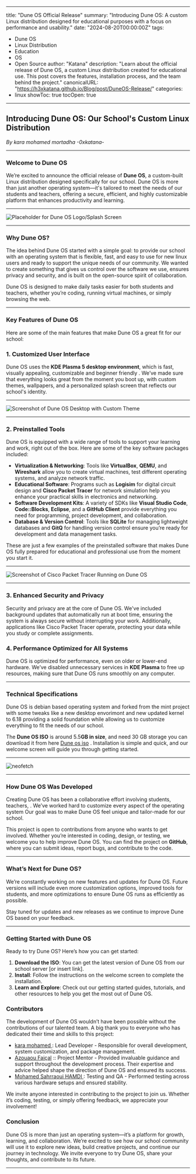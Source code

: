 
---
title: "Dune OS Official Release"
summary: "Introducing Dune OS: A custom Linux distribution designed for educational purposes with a focus on performance and usability."
date: "2024-08-20T00:00:00Z"
tags:
  - Dune OS
  - Linux Distribution
  - Education
  - OS
  - Open Source
author: "Katana"
description: "Learn about the official release of Dune OS, a custom Linux distribution created for educational use. This post covers the features, installation process, and the team behind the project."
canonicalURL: "https://h3xkatana.github.io/Blog/post/DuneOS-Release/"
categories:
  - linux
showToc: true
tocOpen: true
---



## **Introducing Dune OS: Our School's Custom Linux Distribution**

*By kara mohamed mortadha -0xkatana-*

---

### **Welcome to Dune OS**

We’re excited to announce the official release of **Dune OS**, a custom-built Linux distribution designed specifically for our school. Dune OS is more than just another operating system—it's tailored to meet the needs of our students and teachers, offering a secure, efficient, and highly customizable platform that enhances productivity and learning.

---

![Placeholder for Dune OS Logo/Splash Screen](https://github.com/H3xKatana/DuneOS/blob/main/logo.png?raw=true)

---

### **Why Dune OS?**

The idea behind Dune OS started with a simple goal: to provide our school with an operating system that is flexible, fast, and easy to use for new linux users and  ready to support the unique needs of our community. We wanted to create something that gives us control over the software we use, ensures privacy and security, and is built on the open-source spirit of collaboration.

Dune OS is designed to make daily tasks easier for both students and teachers, whether you’re coding, running virtual machines, or simply browsing the web.

---

### **Key Features of Dune OS**

Here are some of the main features that make Dune OS a great fit for our school:

### **1. Customized User Interface**

Dune OS uses the **KDE Plasma 5 desktop environment**, which is fast, visually appealing, customizable and beginner friendly . We’ve made sure that everything looks great from the moment you boot up, with custom themes, wallpapers, and a personalized splash screen that reflects our school's identity.

---

![Screenshot of Dune OS Desktop with Custom Theme](https://github.com/H3xKatana/DuneOS/blob/main/screenshots/Screenshot%202024-08-20%20194805.png?raw=true)

---

### **2. Preinstalled Tools**

Dune OS is equipped with a wide range of tools to support your learning and work, right out of the box. Here are some of the key software packages included:

- **Virtualization & Networking**: Tools like **VirtualBox**, **QEMU**, and **Wireshark** allow you to create virtual machines, test different operating systems, and analyze network traffic.
- **Educational Software**: Programs such as **Logisim** for digital circuit design and **Cisco Packet Tracer** for network simulation  help you enhance your practical skills in electronics and networking.
- **Software Development Kits**: A variety of SDKs like **Visual Studio Code**, **Code::Blocks**, **Eclipse**, and a **GitHub Client** provide everything you need for programming, project development, and collaboration.
- **Database & Version Control**: Tools like **SQLite** for managing lightweight databases and **GitQ** for handling version control ensure you’re ready for development and data management tasks.

These are just a few examples of the preinstalled software that makes Dune OS fully prepared for educational and professional use from the moment you start it.

---

![Screenshot of Cisco Packet Tracer Running on Dune OS](https://github.com/H3xKatana/DuneOS/blob/main/screenshots/Screenshot%202024-08-01%20162955.png?raw=true)

---

### **3. Enhanced Security and Privacy**

Security and privacy are at the core of Dune OS. We've included background updates that automatically run at boot time, ensuring the system is always secure without interrupting your work. Additionally, applications like Cisco Packet Tracer operate, protecting your data while you study or complete assignments.

### **4. Performance Optimized for All Systems**

Dune OS is optimized for performance, even on older or lower-end hardware. We’ve disabled unnecessary services in **KDE Plasma** to free up resources, making sure that Dune OS runs smoothly on any computer.

---

### **Technical Specifications**

Dune OS is debian based operating system and forked from the mint project with some tweaks like a new desktop envorimont and new updated kernel to 6.18  providing a solid foundation while allowing us to customize everything to fit the needs of our school.

The **Dune OS ISO** is around 5.5**GB in size**, and need 30 GB storage  you can download it from here  [Dune os iso](https://drive.google.com/drive/folders/1_zsP1eXjTQZbHpIxg45RFBib5f6w9OcG?usp=sharing) . Installation is simple and quick, and our welcome screen will guide you through getting started.

---

![neofetch ](https://github.com/H3xKatana/DuneOS/blob/main/screenshots/Screenshot%202024-08-01%20162650.png?raw=true)

---

### **How Dune OS Was Developed**

Creating Dune OS has been a collaborative effort involving students, teachers, . We’ve worked hard to customize every aspect of the operating system Our goal was to make Dune OS feel unique and tailor-made for our school.

This project is open to contributions from anyone who wants to get involved. Whether you’re interested in coding, design, or testing, we welcome you to help improve Dune OS. You can find the project on **GitHub**, where you can submit ideas, report bugs, and contribute to the code.

---

### **What’s Next for Dune OS?**

We’re constantly working on new features and updates for Dune OS. Future versions will include even more customization options, improved tools for students, and more optimizations to ensure Dune OS runs as efficiently as possible.

Stay tuned for updates and new releases as we continue to improve Dune OS based on your feedback.

---

### **Getting Started with Dune OS**

Ready to try Dune OS? Here’s how you can get started:

1. **Download the ISO**: You can get the latest version of Dune OS from our school server [or insert link].
2. **Install**: Follow the instructions on the welcome screen to complete the installation.
3. **Learn and Explore**: Check out our getting started guides, tutorials, and other resources to help you get the most out of Dune OS.



### **Contributors**

The development of Dune OS wouldn’t have been possible without the contributions of our talented team. A big thank you to everyone who has dedicated their time and skills to this project:

- [kara mohamed ](https://www.linkedin.com/in/kara-mohamed-mourtadha/) : Lead Developer - Responsible for overall development, system customization, and package management.
- [Azouaou Faiçal](https://www.linkedin.com/in/azouaou-fai%C3%A7al-bb47b010/) :: Project Mentor - Provided invaluable guidance and support throughout the development process. Their expertise and advice helped shape the direction of Dune OS and ensured its success.
- [Mohamed Sahrraoui HAMDI ](https://www.linkedin.com/in/mohamed-sahrraoui-hamdi-7638242aa/) : Testing and QA - Performed testing across various hardware setups and ensured stability.

We invite anyone interested in contributing to the project to join us. Whether it’s coding, testing, or simply offering feedback, we appreciate your involvement!





### **Conclusion**

Dune OS is more than just an operating system—it’s a platform for growth, learning, and collaboration. We’re excited to see how our school community will use it to explore new ideas, build creative projects, and continue our journey in technology. We invite everyone to try Dune OS, share your thoughts, and contribute to its future.



---
